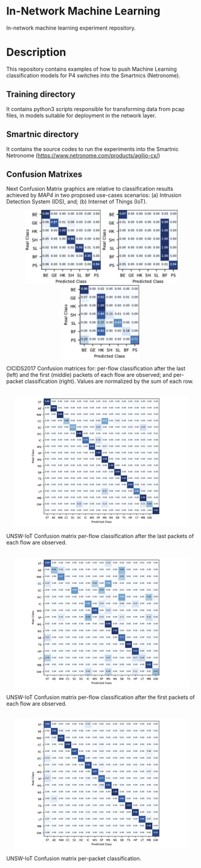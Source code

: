 
In-Network Machine Learning
=============================
In-network machine learning experiment repository.

Description
===========
This repository contains examples of how to push Machine Learning classification models for P4 switches into the Smartnics (Netronome).


Training directory
-------------------
It contains python3 scripts responsible for transforming data from pcap files, in models suitable for deployment in the network layer.


Smartnic directory
-------------------
It contains the source codes to run the experiments into the Smartnic Netronome (https://www.netronome.com/products/agilio-cx/)


Confusion Matrixes
------------------
Next Confusion Matrix graphics are relative to classification results achieved by *MAP4* in two proposed use-cases scenarios: (a) Intrusion Detection System (IDS), and; (b) Internet of Things (IoT).  

<p align="center">
  <img src="https://github.com/nerds-ufes/in-network_ml/blob/main/figures/cmlast.png" width="200" />
  <img src="https://github.com/nerds-ufes/in-network_ml/blob/main/figures/cmfirst.png" width="200" />
  <img src="https://github.com/nerds-ufes/in-network_ml/blob/main/figures/cmpacket.png" width="200" />
</p>  
CICIDS2017 Confusion matrices for: per-flow classification after the last (left) and the first (middle) packets of each flow are observed; and per-packet classification (right). Values are normalized by the sum of each row. 
<br/>
<br/>

<p align="center">
<img src="https://github.com/nerds-ufes/in-network_ml/blob/main/figures/cmflow.png" />
<p/>
UNSW-IoT Confusion matrix per-flow classification after the last packets of each flow are observed.
<br/>
<br/>

<p align="center">
<img src="https://github.com/nerds-ufes/in-network_ml/blob/main/figures/cmflow_first.png" />
<p/>
UNSW-IoT Confusion matrix per-flow classification after the first packets of each flow are observed.
<br/>
<br/>
<p align="center">
<img src="https://github.com/nerds-ufes/in-network_ml/blob/main/figures/cmpkt.png" />
<p/>
UNSW-IoT Confusion matrix per-packet classification.
